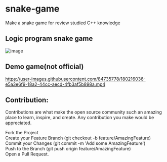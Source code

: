 # snake-game
Make a snake game for review  studied  C++ knowledge 
## Logic program snake game 
![image](https://user-images.githubusercontent.com/84735778/179563741-7671852a-4b52-4bef-9a4f-a6064199ba5f.png)
## Demo game(not official)


https://user-images.githubusercontent.com/84735778/180216036-e5a3e6f9-18a2-44cc-aecd-4fb3af5b898a.mp4





## Contribution:
Contributions are what make the open source community such an amazing place to learn, inspire, and create. Any contribution you make would be appreciated.

Fork the Project <br>
Create your Feature Branch (git checkout -b feature/AmazingFeature)<br>
Commit your Changes (git commit -m 'Add some AmazingFeature')<br>
Push to the Branch (git push origin feature/AmazingFeature)<br>
Open a Pull Request.
